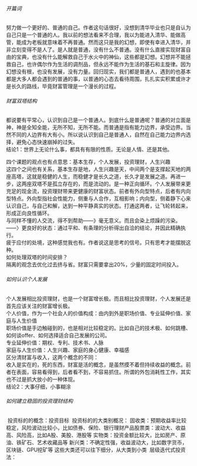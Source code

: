 ###### 开篇词

​		努力做一个更好的、普通的自己。作者这句话很好，没想到清华毕业也只是自认为自己只是一个普通的人。我以前的想法看来不合理，我以为能进入清华、能做高管，能成为老板就意味着不再普通。然而这只是我的幻想，即使有幸进入清华，并非立刻变得不是人了。是人就是普通，没有什么不普通。没有什么直接实现财富自由的宝典，也没有什么能解救自己于水火中的神仙，这些都是幻想。幻想并不能拯救自己，也许偶尔作为生活的调剂品，但永远不能作为生活的基石和主旋律。因为幻想没有根，也没有发展，没有力量。回归现实，我们都是普通人，遇到的也基本都是大多人都会遇到的普通的事，以普通的心态去看待周围，扎扎实实积累或许才是长久的路线，毕竟财富管理是一个漫长的过程。

###### 财富双塔结构

​		都说要有平常心，认识到自己是一个普通人。到底什么是普通呢？普通的对立面是神，神是全知全能，无所不知，无所不能。而普通是指有能力边界，承受边界。当然不同的人边界有大有小。所以说认识到自己是普通人，自然在自己能力边界内选择，避免心态快速崩掉的过失。</br>
​		结论1：世界上无论什么事，都具有有限的性质。无论是人情、还是其他。

​		四个课题的观点也有点意思：基本生存，个人发展，投资理财，人生兴趣</br>
​		这四个之间也有关系，基本生存是地，人生兴趣是天，中间两个是支撑起天地的两座高塔，这就是稳健的人生，而稳健才是长久之道，长久才是发展之道。再进一步，这两座双塔不是孤立存在的，而是流动的。是一种正向循环。个人发展带来更充足的现金流，投资理财带来更健康的财富状态。前者有外向型特点，后者有内向型特点。外向型指社会性能力，侧重与人合作，互相影响；内向型，侧着静下心来认识自己，与自己和解，达到一种平静真实的状态。打通这两者，让飞轮转起来，形成正向良性循环。</br>
​		与同样不懂的人交流，得不到帮助——》毫无意义。而且会染上烦躁的污染。——〉更良好的状态：通过平和、有条理的分析得出自洽的结论，并因此精确执行。</br>
​		疲于应付的处境，这种感觉我也有。作者说这是思考的信号。只有思考才能摆脱这种。</br>
​		如何处理双塔的时间安排？</br>
​				隔离的观念去优化过去挤与省。财富只需要拿出20%，少量的固定时间投入。</br>

###### 如何认识个人发展

​		个人发展相比投资理财，也是一个财富增长极。而且相比投资理财，个人发展还是首先应该关注的财富增长极。</br>
​		个人价值，作为一个社会人的价值构成：由内到外是职场价值、专业延伸价值、家庭与人生价值</br>
​				职场价值是手边触碰到的，也是相对比较稳定的。比如自己的技术极、如何跳槽、如何谈offer、如何选择适合自己发展的公司。</br>
​				专业延伸价值：期权、专利、技术书、人脉</br>
​				家庭与人生价值：人生兴趣、家庭的身心健康、幸福感</br>
​		区分清财富与收入，这两个概念的不同：</br>
​				收入是实在的，死的东西，财富是活的概念，是虽然摸不着但持续收益的概念。前者在表面，容易看得到，后者看不到，不容易抓住。所谓的外包消耗性工作，其实也不过是抓大放小的一种体现。</br>
​				结论2：大事仔细，小事糊涂</br>

###### 如何建立稳固的投资理财结构

​		投资标的的概念：投资目标
​		投资标的的大类别概况：
​				固收类：预期收益率比较稳定，风险波动比较小，比如债券、保险、银行理财产品
​				股票类：波动大、收益高、风险高，比如A股、美股、港股等
​				实物类：投资金额比较大，比如房产、原油、铁矿石、艺术收藏品等
​				新兴类：不确定性强，收益波动大，比如数字货币，区块链、GPU挖矿等
​		这些大类还可以往下细分，从大类到小类
​		层级迭代式投资法：
​				